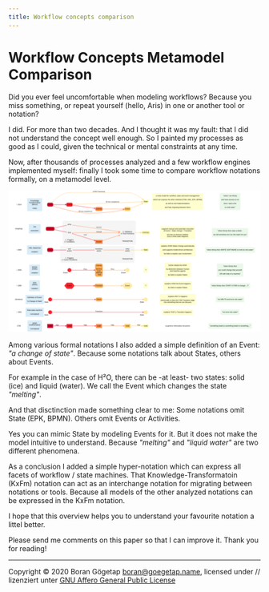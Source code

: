 ```yaml
---
title: Workflow concepts comparison
---
```

# Workflow Concepts Metamodel Comparison

Did you ever feel uncomfortable when modeling workflows? Because you miss something, or repeat yourself (hello, Aris) in one or another tool or notation?

I did. For more than two decades. And I thought it was my fault: that I did not understand the concept well enough. So I painted my processes as good as I could, given the technical or mental constraints at any time.

Now, after thousands of processes analyzed and a few workflow engines implemented myself: finally I took some time to compare workflow notations formally, on a metamodel level.

![Workflow Metamodel Comparison overview](graph-colored-overview.png)

Among various formal notations I also added a simple definition of an Event: _"a change of state"_. Because some notations talk about States, others about Events.

For example in the case of H²O, there can be -at least- two states: solid (ice) and liquid (water). We call the Event which changes the state _"melting"_.

And that disctinction made something clear to me: Some notations omit State (EPK, BPMN). Others omit Events or Activities.

Yes you can mimic State by modeling Events for it. But it does not make the model intuitive to understand. Because _"melting"_ and _"liquid water"_ are two different phenomena. 

As a conclusion I added a simple hyper-notation which can express all facets of workflow / state machines. That Knowledge-Transformatoin (KxFm) notation can act as an interchange notation for migrating between notations or tools. Because all models of the other analyzed notations can be expressed in the KxFm notation.

I hope that this overview helps you to understand your favourite notation a littel better.

Please send me comments on this paper so that I can improve it. Thank you for reading!

<object width="100%" data="graph.svg" type="image/svg+xml" ></object>

---
Copyright © 2020 Boran Gögetap [boran@goegetap.name](mailto:boran@goegetap.name), licensed under // lizenziert unter [GNU Affero General Public License](https://www.gnu.org/licenses/agpl-3.0.html)
